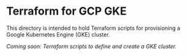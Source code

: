# Terraform for GCP GKE

This directory is intended to hold Terraform scripts for provisioning a Google Kubernetes Engine (GKE) cluster.

*Coming soon: Terraform scripts to define and create a GKE cluster.*
